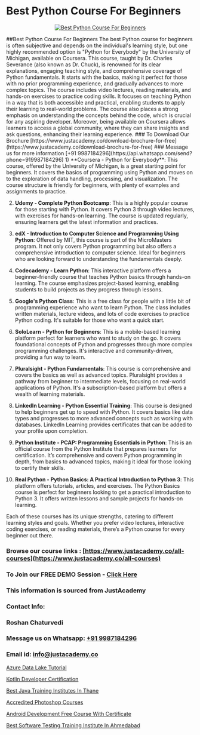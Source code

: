 # Best Python Course For Beginners

<p align="center">
  <a href="https://justacademy.co/course-detail/python-training">
    <img src="https://justacademy.co/storage2/course_image/1709713400_course_image.webp" alt="Best Python Course For Beginners">
  </a>
</p>
##Best Python Course For Beginners
The best Python course for beginners is often subjective and depends on the individual's learning style, but one highly recommended option is "Python for Everybody" by the University of Michigan, available on Coursera. This course, taught by Dr. Charles Severance (also known as Dr. Chuck), is renowned for its clear explanations, engaging teaching style, and comprehensive coverage of Python fundamentals. It starts with the basics, making it perfect for those with no prior programming experience, and gradually advances to more complex topics. The course includes video lectures, reading materials, and hands-on exercises to practice coding skills. It focuses on teaching Python in a way that is both accessible and practical, enabling students to apply their learning to real-world problems. The course also places a strong emphasis on understanding the concepts behind the code, which is crucial for any aspiring developer. Moreover, being available on Coursera allows learners to access a global community, where they can share insights and ask questions, enhancing their learning experience.
### To Download Our Brochure [https://www.justacademy.co/download-brochure-for-free](https://www.justacademy.co/download-brochure-for-free)
### Message us for more information [+91 9987184296](https://api.whatsapp.com/send?phone=919987184296)
1) **Coursera - Python for Everybody**: This course, offered by the University of Michigan, is a great starting point for beginners. It covers the basics of programming using Python and moves on to the exploration of data handling, processing, and visualization. The course structure is friendly for beginners, with plenty of examples and assignments to practice.

2) **Udemy - Complete Python Bootcamp**: This is a highly popular course for those starting with Python. It covers Python 3 through video lectures, with exercises for hands-on learning. The course is updated regularly, ensuring learners get the latest information and practices.

3) **edX - Introduction to Computer Science and Programming Using Python**: Offered by MIT, this course is part of the MicroMasters program. It not only covers Python programming but also offers a comprehensive introduction to computer science. Ideal for beginners who are looking forward to understanding the fundamentals deeply.

4) **Codecademy - Learn Python**: This interactive platform offers a beginner-friendly course that teaches Python basics through hands-on learning. The course emphasizes project-based learning, enabling students to build projects as they progress through lessons.

5) **Google's Python Class**: This is a free class for people with a little bit of programming experience who want to learn Python. The class includes written materials, lecture videos, and lots of code exercises to practice Python coding. It's suitable for those who want a quick start.

6) **SoloLearn - Python for Beginners**: This is a mobile-based learning platform perfect for learners who want to study on the go. It covers foundational concepts of Python and progresses through more complex programming challenges. It's interactive and community-driven, providing a fun way to learn.

7) **Pluralsight - Python Fundamentals**: This course is comprehensive and covers the basics as well as advanced topics. Pluralsight provides a pathway from beginner to intermediate levels, focusing on real-world applications of Python. It's a subscription-based platform but offers a wealth of learning materials.

8) **LinkedIn Learning - Python Essential Training**: This course is designed to help beginners get up to speed with Python. It covers basics like data types and progresses to more advanced concepts such as working with databases. LinkedIn Learning provides certificates that can be added to your profile upon completion.

9) **Python Institute - PCAP: Programming Essentials in Python**: This is an official course from the Python Institute that prepares learners for certification. It’s comprehensive and covers Python programming in depth, from basics to advanced topics, making it ideal for those looking to certify their skills.

10) **Real Python - Python Basics: A Practical Introduction to Python 3**: This platform offers tutorials, articles, and exercises. The Python Basics course is perfect for beginners looking to get a practical introduction to Python 3. It offers written lessons and sample projects for hands-on learning.

Each of these courses has its unique strengths, catering to different learning styles and goals. Whether you prefer video lectures, interactive coding exercises, or reading materials, there’s a Python course for every beginner out there.

### Browse our course links : [https://www.justacademy.co/all-courses](https://www.justacademy.co/all-courses) 
### To Join our FREE DEMO Session - [Click Here](https://www.justacademy.co/register-for-course-demo)


### This information is sourced from JustAcademy
### Contact Info:
### Roshan Chaturvedi
### Message us on Whatsapp: [+91 9987184296](https://api.whatsapp.com/send?phone=919987184296)
### Email id: [info@justacademy.co](mailto:info@justacademy.co)
                
[Azure Data Lake Tutorial](https://www.linkedin.com/pulse/azure-data-lake-tutorial-justacademy-9xaqe?trackingId=%2BraN1AJLQ0Esg%2FaVt5Uhzg%3D%3D&lipi=urn%3Ali%3Apage%3Ad_flagship3_company_admin%3BDtPVLJNkTC2k0tm5uH%2FP7w%3D%3D)

[Kotlin Developer Certification](https://www.linkedin.com/pulse/kotlin-developer-certification-software-training-mountain-view-tih9f/)

[Best Java Training Institutes In Thane](https://medium.com/@kumarishimmi99/best-java-training-institutes-in-thane-1f2850d32c84)

[Accredited Photoshop Courses](https://medium.com/@negishivu99/accredited-photoshop-courses-1c3988328c33)

[Android Development Free Course With Certificate](https://justacademyin.github.io/justacademy/android-development-free-course-with-certificate)

[Best Software Testing Training Institute In Ahmedabad](https://justacademyin.github.io/justacademy/best-software-testing-training-institute-in-ahmedabad)

